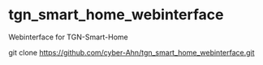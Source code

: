 # tgn_smart_home_webinterface
Webinterface for TGN-Smart-Home


git clone https://github.com/cyber-Ahn/tgn_smart_home_webinterface.git
